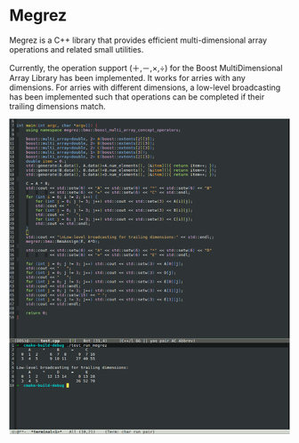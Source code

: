 # Megrez
Megrez is a C++ library that provides efficient multi-dimensional array operations and related small utilities.

Currently, the operation support (＋,－,×,÷) for the Boost MultiDimensional Array Library has been implemented. It works for arries with any dimensions. For arries with different dimensions, a low-level broadcasting has been implemented such that operations can be completed if their trailing dimensions match.

![Check demo.png in this repo](./demo.png?raw=true "Simple Demo")